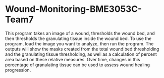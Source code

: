 # Wound-Monitoring-BME3053C-Team7

This program takes an image of a wound, thresholds the wound bed, and then thresholds the granulating tissue inside the wound bed. To use the program, load the image you want to analyze, then run the program. The outputs will show the masks created from the total wound bed thresholding and the granulating tissue thresholding, as well as a calculation of percent area based on these relative measures. Over time, changes in this percentage of granulating tissue can be used to assess wound healing progression.
